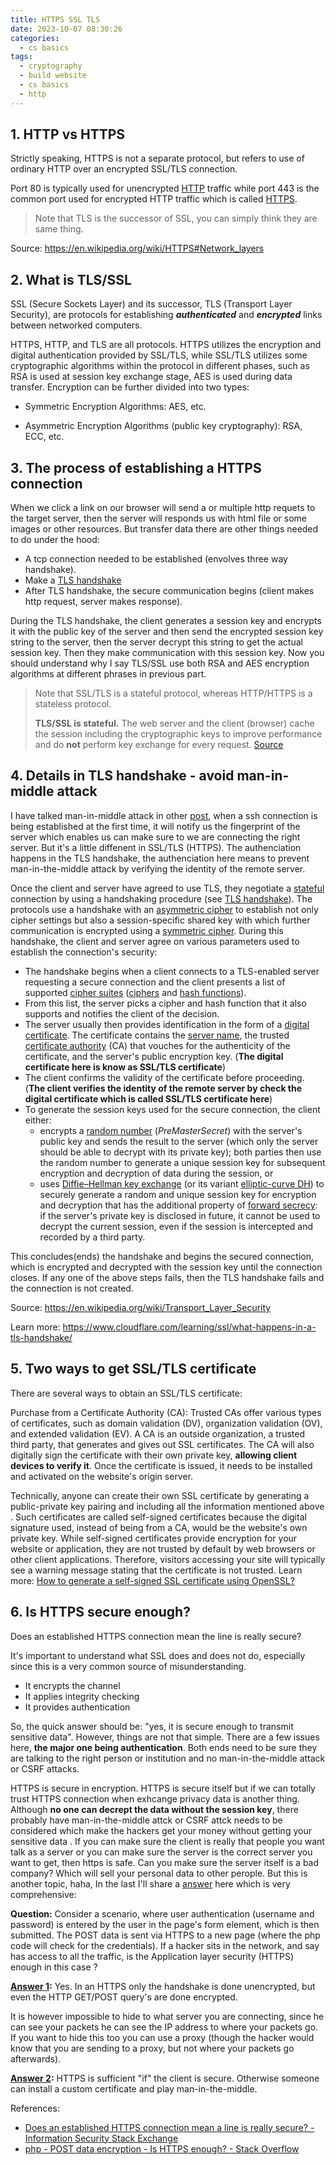 ```yaml
---
title: HTTPS SSL TLS 
date: 2023-10-07 08:30:26
categories:
  - cs basics
tags:
  - cryptography
  - build website
  - cs basics
  - http
---
```


## 1. HTTP vs HTTPS

Strictly speaking, HTTPS is not a separate protocol, but refers to use of ordinary HTTP over an encrypted SSL/TLS connection. 

Port 80 is typically used for unencrypted [HTTP](https://en.wikipedia.org/wiki/Hypertext_Transfer_Protocol) traffic while port 443 is the common port used for encrypted HTTP traffic which is called  [HTTPS](https://en.wikipedia.org/wiki/HTTPS). 

> Note that TLS is the successor of SSL, you can simply think they are same thing. 

 Source: https://en.wikipedia.org/wiki/HTTPS#Network_layers

## 2. What is TLS/SSL

SSL (Secure Sockets Layer) and its successor, TLS (Transport Layer Security), are protocols for establishing ***authenticated*** and ***encrypted*** links between networked computers.

HTTPS, HTTP, and TLS are all protocols. HTTPS utilizes the encryption and digital authentication provided by SSL/TLS, while SSL/TLS utilizes some cryptographic algorithms within the protocol in different phases, such as RSA is used at session key exchange stage, AES is used during data transfer. Encryption can be further divided into two types: 

- Symmetric Encryption Algorithms: AES, etc. 

- Asymmetric Encryption Algorithms (public key cryptography): RSA, ECC, etc.

## 3. The process of establishing a HTTPS connection

When we click a link on our browser will send a or multiple http requets to the target server, then the server will responds us with html file or some images or other resources. But transfer data there are other things needed to do under the hood:

- A tcp connection needed to be established (envolves three way handshake). 
- Make a [TLS handshake](https://www.cloudflare.com/learning/ssl/what-happens-in-a-tls-handshake/)
- After TLS handshake,  the secure communication begins (client makes http request, server makes response). 

During the TLS handshake, the client generates a session key and encrypts it with the public key of the server and then send the encrypted session key string to the server, then the server decrypt this  string to get the actual session key. Then they make communication with this session key. Now you should understand why I say TLS/SSL use both RSA and AES encryption algorithms at different phrases in previous part. 

> Note that SSL/TLS is a stateful protocol, whereas HTTP/HTTPS is a stateless protocol.  
>
> **TLS/SSL is stateful.** The web server and the client (browser) cache the session including the cryptographic keys to improve performance and do **not** perform key exchange for every request. [Source](https://stackoverflow.com/a/33681674/16317008)

## 4. Details in TLS handshake - avoid man-in-middle attack

I have talked man-in-middle attack in other [post](https://davidzhu.xyz/post/cs-basics/002-ssh/), when a ssh connection is being established at the first time, it will notify us the fingerprint of the server which enables us can make sure to we are connecting the right server. But it's a little diffenent in SSL/TLS (HTTPS). The authenciation happens in the TLS handshake, the authenciation here means to prevent man-in-the-middle attack by verifying the identity of the remote server. 

Once the client and server have agreed to use TLS, they negotiate a [stateful](https://en.wikipedia.org/wiki/State_(computer_science)) connection by using a handshaking procedure (see [TLS handshake](https://en.wikipedia.org/wiki/Transport_Layer_Security#TLS_handshake)). The protocols use a handshake with an [asymmetric cipher](https://en.wikipedia.org/wiki/Asymmetric_cipher) to establish not only cipher settings but also a session-specific shared key with which further communication is encrypted using a [symmetric cipher](https://en.wikipedia.org/wiki/Symmetric_cipher). During this handshake, the client and server agree on various parameters used to establish the connection's security:

- The handshake begins when a client connects to a TLS-enabled server requesting a secure connection and the client presents a list of supported [cipher suites](https://en.wikipedia.org/wiki/Cipher_suite) ([ciphers](https://en.wikipedia.org/wiki/Encryption) and [hash functions](https://en.wikipedia.org/wiki/Hash_function)).
- From this list, the server picks a cipher and hash function that it also supports and notifies the client of the decision.
- The server usually then provides identification in the form of a [digital certificate](https://en.wikipedia.org/wiki/Public_key_certificate). The certificate contains the [server name](https://en.wikipedia.org/wiki/Hostname), the trusted [certificate authority](https://en.wikipedia.org/wiki/Certificate_authority) (CA) that vouches for the authenticity of the certificate, and the server's public encryption key. (**The digital certificate here is know as SSL/TLS certificate**)
- The client confirms the validity of the certificate before proceeding. (**The client verifies the identity of the remote server by check the digital certificate which is called SSL/TLS certificate here**)
- To generate the session keys used for the secure connection, the client either:
  - encrypts a [random number](https://en.wikipedia.org/wiki/Random_number_generation) (*PreMasterSecret*) with the server's public key and sends the result to the server (which only the server should be able to decrypt with its private key); both parties then use the random number to generate a unique session key for subsequent encryption and decryption of data during the session, or
  - uses [Diffie–Hellman key exchange](https://en.wikipedia.org/wiki/Diffie–Hellman_key_exchange) (or its variant [elliptic-curve DH](https://en.wikipedia.org/wiki/Elliptic-curve_Diffie–Hellman)) to securely generate a random and unique session key for encryption and decryption that has the additional property of [forward secrecy](https://en.wikipedia.org/wiki/Forward_secrecy): if the server's private key is disclosed in future, it cannot be used to decrypt the current session, even if the session is intercepted and recorded by a third party.

This concludes(ends) the handshake and begins the secured connection, which is encrypted and decrypted with the session key until the connection closes. If any one of the above steps fails, then the TLS handshake fails and the connection is not created.

Source: https://en.wikipedia.org/wiki/Transport_Layer_Security

Learn more: https://www.cloudflare.com/learning/ssl/what-happens-in-a-tls-handshake/

## 5. Two ways to get SSL/TLS certificate

There are several ways to obtain an SSL/TLS certificate: 

Purchase from a Certificate Authority (CA): Trusted CAs offer various types of certificates, such as domain validation (DV), organization validation (OV), and extended validation (EV). A CA is an outside organization, a trusted third party, that generates and gives out SSL certificates. The CA will also digitally sign the certificate with their own private key, **allowing client devices to verify it**. Once the certificate is issued, it needs to be installed and activated on the website's origin server. 

Technically, anyone can create their own SSL certificate by generating a public-private key pairing and including all the information mentioned above . Such certificates are called self-signed certificates because the digital signature used, instead of being from a CA, would be the website's own private key. While self-signed certificates provide encryption for your website or application, they are not trusted by default by web browsers or other client applications. Therefore, visitors accessing your site will typically see a warning message stating that the certificate is not trusted. Learn more: [How to generate a self-signed SSL certificate using OpenSSL?](https://stackoverflow.com/questions/10175812/how-to-generate-a-self-signed-ssl-certificate-using-openssl)

## 6. Is HTTPS secure enough?

Does an established HTTPS connection mean the line is really secure?

It's important to understand what SSL does and does not do, especially since this is a very common source of misunderstanding.

- It encrypts the channel
- It applies integrity checking
- It provides authentication

So, the quick answer should be: "yes, it is secure enough to transmit sensitive data". However, things are not that simple. There are a few issues here, **the major one being authentication**. Both ends need to be sure they are talking to the right person or institution and no man-in-the-middle attack or CSRF attacks. 

HTTPS is secure in encryption. HTTPS is secure itself but if we can totally trust HTTPS connection when exhcange privacy data is another thing. Although **no one can decrept the data without the session key**, there probably have man-in-the-middle attck or CSRF attck needs to be considered which make the hackers get your money without getting your sensitive data . If you can make sure the client is really that people you want talk as a server or you can make sure the server is the correct server you want to get, then https is safe. Can you make sure the server itself is a bad company? Which will sell your personal data to other perople. But this is another topic, haha, In the last I'll share a [answer](https://stackoverflow.com/a/5310027/16317008) here which is very comprehensive:

**Question:** Consider a scenario, where user authentication (username and password) is entered by the user in the page's form element, which is then submitted. The POST data is sent via HTTPS to a new page (where the php code will check for the credentials). If a hacker sits in the network, and say has access to all the traffic, is the Application layer security (HTTPS) enough in this case ?

**[Answer 1](https://stackoverflow.com/a/5310032/16317008):** Yes. In an HTTPS only the handshake is done unencrypted, but even the HTTP GET/POST query's are done encrypted.

It is however impossible to hide to what server you are connecting, since he can see your packets he can see the IP address to where your packets go. If you want to hide this too you can use a proxy (though the hacker would know that you are sending to a proxy, but not where your packets go afterwards).

**[Answer 2](https://stackoverflow.com/a/5310288/16317008):** HTTPS is sufficient "if" the client is secure. Otherwise someone can install a custom certificate and play man-in-the-middle. 

References:

- [Does an established HTTPS connection mean a line is really secure? - Information Security Stack Exchange](https://security.stackexchange.com/questions/5/does-an-established-https-connection-mean-a-line-is-really-secure)
- [php - POST data encryption - Is HTTPS enough? - Stack Overflow](https://stackoverflow.com/questions/5309997/post-data-encryption-is-https-enough)


